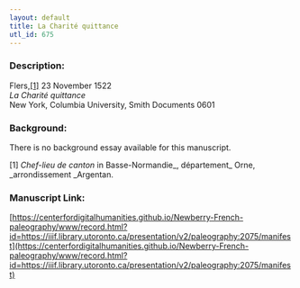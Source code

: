 ```yaml
---
layout: default
title: La Charité quittance
utl_id: 675
---
```


### Description:

Flers,<a id="_ftnref1">[[1]](#_ftn1)</a> 23 November 1522<br>
_La Charité quittance_<br>
New York, Columbia University, Smith Documents 0601

### Background:

There is no background essay available for this manuscript.

<a id="_ftn1">[1]</a> _Chef-lieu de canton_ in Basse-Normandie_, département_ Orne, _arrondissement _Argentan. 

### Manuscript Link:

[https://centerfordigitalhumanities.github.io/Newberry-French-paleography/www/record.html?id=https://iiif.library.utoronto.ca/presentation/v2/paleography:2075/manifest](https://centerfordigitalhumanities.github.io/Newberry-French-paleography/www/record.html?id=https://iiif.library.utoronto.ca/presentation/v2/paleography:2075/manifest)

